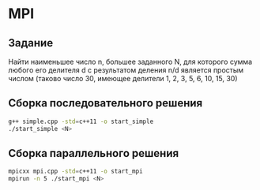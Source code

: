 # MPI

## Задание
Найти наименьшее число n, большее заданного N, для которого сумма любого его делителя d с результатом деления n/d является простым числом (таково число 30, имеющее делители 1, 2, 3, 5, 6, 10, 15, 30)

## Сборка последовательного решения
```bash
g++ simple.cpp -std=c++11 -o start_simple
./start_simple <N>
```

## Сборка параллельного решения
```bash
mpicxx mpi.cpp -std=c++11 -o start_mpi 
mpirun -n 5 ./start_mpi <N>
```
